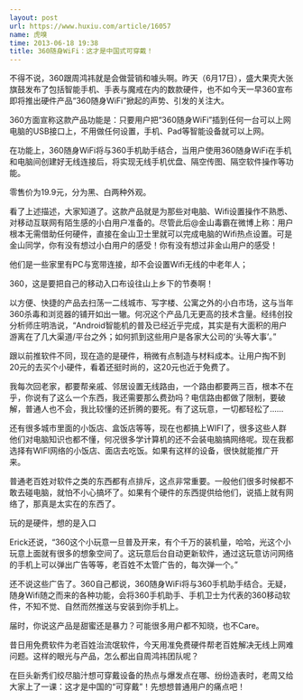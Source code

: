 ```yaml
---
layout: post
url: https://www.huxiu.com/article/16057
name: 虎嗅
time: 2013-06-18 19:38
title: 360随身WiFi：这才是中国式可穿戴！
---
```

不得不说，360跟周鸿祎就是会做营销和噱头啊。昨天（6月17日），盛大果壳大张旗鼓发布了包括智能手机、手表与魔戒在内的数款硬件，也不如今天一早360宣布即将推出硬件产品“360随身WiFi”掀起的声势、引发的关注大。

360方面宣称这款产品功能是：只要用户把“360随身WiFi”插到任何一台可以上网电脑的USB接口上，不用做任何设置，手机、Pad等智能设备就可以上网。

在功能上，360随身WiFi将与360手机助手结合，当用户使用360随身WiFi在手机和电脑间创建好无线连接后，将实现无线手机优盘、隔空传图、隔空软件操作等功能。

零售价为19.9元，分为黑、白两种外观。

看了上述描述，大家知道了。这款产品就是为那些对电脑、Wifi设置操作不熟悉、对移动互联网有陌生感的小白用户准备的。尽管此后@金山毒霸在微博上称：用户根本无需借助任何硬件，直接在金山卫士里就可以完成电脑的Wifi热点设置。可是金山同学，你有没有想过小白用户的感受！你有没有想过非金山用户的感受！

他们是一些家里有PC与宽带连接，却不会设置Wifi无线的中老年人；

360，这是要把自己的移动入口布设往山上乡下的节奏啊！

以方便、快捷的产品去扫荡一二线城市、写字楼、公寓之外的小白市场，这与当年360杀毒和浏览器的铺开如出一辙。何况这个产品几无更高的技术含量。经纬创投分析师庄明浩说，“Android智能机的普及已经近乎完成，其实是有大面积的用户游离在了几大渠道/平台之外；如何抓到这些用户是各家大公司的‘头等大事’。”

跟以前推软件不同，现在造的是硬件，稍微有点制造与材料成本。让用户掏不到20元的去买个小硬件，看着还挺时尚的，这20元也近于免费了。

我每次回老家，都要帮亲戚、邻居设置无线路由，一个路由都要两三百，根本不在乎，你说有了这么一个东西，我还需要那么费劲吗？电信路由都做了限制，要破解，普通人也不会，我比较懂的还折腾的要死。有了这玩意，一切都轻松了……

还有很多城市里面的小饭店、盒饭店等等，现在也都搞上WIFI了，很多这些人群他们对电脑知识也都不懂，何况很多学计算机的还不会装电脑搞网络呢。现在我都选择有WIFI网络的小饭店、面店去吃饭。如果有这样的设备，很快就能推广开来。

普通老百姓对软件之类的东西都有点排斥，这点非常重要。一般他们很多时候都不敢去碰电脑，就怕不小心搞坏了。如果有个硬件的东西提供给他们，说插上就有网络了，那真是太实在的东西了。

玩的是硬件，想的是入口

Erick还说，“360这个小玩意一旦普及开来，有个千万的装机量，哈哈，光这个小玩意上面就有很多的想象空间了。这玩意后台自动更新软件，通过这玩意访问网络的手机上可以弹出广告等等，老百姓不太管广告的，每次弹一个。”

还不说这些广告了。360自己都说，360随身WiFi将与360手机助手结合。无疑，随身Wifi随之而来的各种功能，会将360手机助手、手机卫士为代表的360移动软件，不知不觉、自然而然推送与安装到你手机上。

届时，你说这产品是甜蜜还是暴力？可能很多用户都不知晓，也不Care。

昔日用免费软件为老百姓治流氓软件，今天用准免费硬件帮老百姓解决无线上网难问题。这样的眼光与产品，怎么都出自周鸿祎团队呢？

在巨头新秀们绞尽脑汁想可穿戴设备的热点与爆发点在哪、纷纷造表时，老周又给大家上了一课：这才是中国的“可穿戴”！先想想普通用户的痛点吧！

